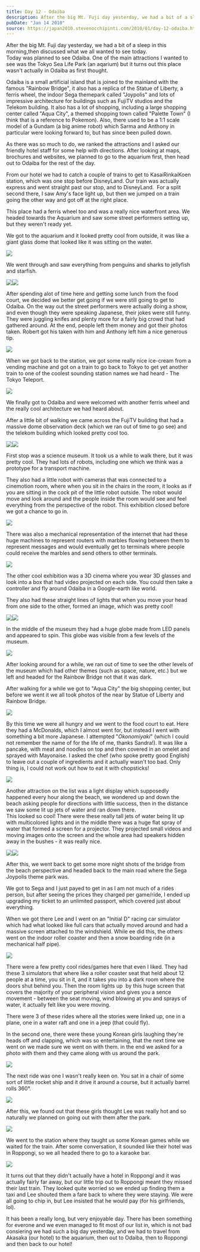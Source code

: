 ```yaml
---
title: Day 12 - Odaiba
description: After the big Mt. Fuji day yesterday, we had a bit of a sleep in this morning,then discussed what we all wanted to see today.  Today was pla...
pubDate: "Jan 14 2010"
source: https://japan2010.stevenocchipinti.com/2010/01/day-12-odaiba.html
---
```


After the big Mt. Fuji day yesterday, we had a bit of a sleep in this morning,then discussed what we all wanted to see today.  
Today was planned to see Odaiba. One of the main attractions I wanted to see was the Tokyo Sea Life Park (an aqarium) but it turns out this place wasn't actually in Odaiba as first thought.

Odaiba is a small artificial island that is joined to the mainland with the famous "Rainbow Bridge", it also has a replica of the Statue of Liberty, a ferris wheel, the indoor Sega themepark called "Joypolis" and lots of impressive architecture for buildings such as FujiTV studios and the Telekom building. It also has a lot of shopping, including a large shopping center called "Aqua City", a themed shopping town called "Palette Town" (I think that is a reference to Pokemon). Also, there used to be a 1:1 scale model of a Gundam (a big anime robot) which Sarma and Anthony in particular were looking forward to, but has since been pulled down.

As there was so much to do, we ranked the attractions and I asked our friendly hotel staff for some help with directions. After looking at maps, brochures and websites, we planned to go to the aquarium first, then head out to Odaiba for the rest of the day.

From our hotel we had to catch a couple of trains to get to KasaiRinkaiKoen  station, which was one stop before DisneyLand. Our train was actually express and went straight past our stop, and to DisneyLand.  For a split second there, I saw Amy's face light up, but then we jumped on a train going the other way and got off at the right place.

This place had a ferris wheel too and was a really nice waterfront area. We headed towards the Aquarium and saw some street performers setting up, but they weren't ready yet.

We got to the aquarium and it looked pretty cool from outside, it was like a giant glass dome that looked like it was sitting on the water.

[![](https://3.bp.blogspot.com/_l2YQkMP1pOU/S07Ccn0IpYI/AAAAAAAAAZA/-3bUJvPa_3Q/s320/DSC_0001.JPG)](https://3.bp.blogspot.com/_l2YQkMP1pOU/S07Ccn0IpYI/AAAAAAAAAZA/-3bUJvPa_3Q/s1600-h/DSC_0001.JPG)

We went through and saw everything from penguins and sharks to jellyfish and starfish.

[![](https://3.bp.blogspot.com/_l2YQkMP1pOU/S07CkXxxu0I/AAAAAAAAAZI/uf1TN7Vd-Ak/s320/DSC_0085.JPG)](https://3.bp.blogspot.com/_l2YQkMP1pOU/S07CkXxxu0I/AAAAAAAAAZI/uf1TN7Vd-Ak/s1600-h/DSC_0085.JPG)[![](https://4.bp.blogspot.com/_l2YQkMP1pOU/S07CpxoknXI/AAAAAAAAAZQ/FaiYQi6u9S4/s320/DSC_0144.JPG)](https://4.bp.blogspot.com/_l2YQkMP1pOU/S07CpxoknXI/AAAAAAAAAZQ/FaiYQi6u9S4/s1600-h/DSC_0144.JPG)

After spending alot of time here and getting some lunch from the food court, we decided we better get going if we were still going to get to Odaiba. On the way out the street performers were actually doing a show, and even though they were speaking Japanese, their jokes were still funny. They were juggling knifes and plenty more for a fairly big crowd that had gathered around. At the end, people left them money and got their photos taken. Robert got his taken with him and Anthony left him a nice generous tip.

[![](https://4.bp.blogspot.com/_l2YQkMP1pOU/S07C0nQBrqI/AAAAAAAAAZY/X425Cq5yvMc/s320/DSC_0189.JPG)](https://4.bp.blogspot.com/_l2YQkMP1pOU/S07C0nQBrqI/AAAAAAAAAZY/X425Cq5yvMc/s1600-h/DSC_0189.JPG)

When we got back to the station, we got some really nice ice-cream from a vending machine and got on a train to go back to Tokyo to get yet another train to one of the coolest sounding station names we had heard - The Tokyo Teleport.

[![](https://1.bp.blogspot.com/_l2YQkMP1pOU/S07C8NnEc9I/AAAAAAAAAZg/62fc19ap2zU/s320/DSC_0199.JPG)](https://1.bp.blogspot.com/_l2YQkMP1pOU/S07C8NnEc9I/AAAAAAAAAZg/62fc19ap2zU/s1600-h/DSC_0199.JPG)

We finally got to Odaiba and were welcomed with another ferris wheel and the really cool architecture we had heard about.

After a little bit of walking we came across the FujiTV building that had a massive dome observation deck (which we ran out of time to go see) and the telekom building which looked pretty cool too.

[![](https://4.bp.blogspot.com/_l2YQkMP1pOU/S07DHC1TwVI/AAAAAAAAAZo/9vieJwvq4O0/s320/DSC_0212.JPG)](https://4.bp.blogspot.com/_l2YQkMP1pOU/S07DHC1TwVI/AAAAAAAAAZo/9vieJwvq4O0/s1600-h/DSC_0212.JPG)[![](https://1.bp.blogspot.com/_l2YQkMP1pOU/S07DMx-VBaI/AAAAAAAAAZw/C4zWEO25btc/s320/DSC_0221.JPG)](https://1.bp.blogspot.com/_l2YQkMP1pOU/S07DMx-VBaI/AAAAAAAAAZw/C4zWEO25btc/s1600-h/DSC_0221.JPG)

First stop was a science museum. It took us a while to walk there, but it was pretty cool. They had lots of robots, including one which we think was a prototype for a transport machine.

They also had a little robot with cameras that was connected to a cinemotion room, where when you sit in the chairs in the room, it looks as if you are sitting in the cock pit of the little robot outside. The robot would move and look around and the people inside the room would see and feel everything from the perspective of the robot. This exhibition closed before we got a chance to go in.

[![](https://3.bp.blogspot.com/_l2YQkMP1pOU/S07DVknsb9I/AAAAAAAAAZ4/Hfvwdi1G_fo/s320/DSC_0234.JPG)](https://3.bp.blogspot.com/_l2YQkMP1pOU/S07DVknsb9I/AAAAAAAAAZ4/Hfvwdi1G_fo/s1600-h/DSC_0234.JPG)

There was also a mechanical representation of the internet that had these huge machines to represent routers with marbles flowing between them to represent messages and would eventually get to terminals where people could receive the marbles and send others to other terminals.

[![](https://3.bp.blogspot.com/_l2YQkMP1pOU/S07Dd5__kLI/AAAAAAAAAaA/nkEOBkZkXhs/s320/DSC_0232.JPG)](https://3.bp.blogspot.com/_l2YQkMP1pOU/S07Dd5__kLI/AAAAAAAAAaA/nkEOBkZkXhs/s1600-h/DSC_0232.JPG)

The other cool exhibition was a 3D cinema where you wear 3D glasses and look into a box that had video projected on each side. You could then take a controller and fly around Odaiba in a Google-earth like world.

They also had these straight lines of lights that when you move your head from one side to the other, formed an image, which was pretty cool!

[![](https://2.bp.blogspot.com/_l2YQkMP1pOU/S07Dkv3P_UI/AAAAAAAAAaI/W_PgdgMfVM4/s320/DSC_0242.JPG)](https://2.bp.blogspot.com/_l2YQkMP1pOU/S07Dkv3P_UI/AAAAAAAAAaI/W_PgdgMfVM4/s1600-h/DSC_0242.JPG)[![](https://2.bp.blogspot.com/_l2YQkMP1pOU/S07DqcowraI/AAAAAAAAAaQ/qGN0bdTa-WI/s320/DSC_0243.JPG)](https://2.bp.blogspot.com/_l2YQkMP1pOU/S07DqcowraI/AAAAAAAAAaQ/qGN0bdTa-WI/s1600-h/DSC_0243.JPG)

In the middle of the museum they had a huge globe made from LED panels and appeared to spin. This globe was visible from a few levels of the museum.

[![](https://3.bp.blogspot.com/_l2YQkMP1pOU/S07DycUVo7I/AAAAAAAAAaY/ZC5iiUKiAbE/s320/DSC_0253.JPG)](https://3.bp.blogspot.com/_l2YQkMP1pOU/S07DycUVo7I/AAAAAAAAAaY/ZC5iiUKiAbE/s1600-h/DSC_0253.JPG)

After looking around for a while, we ran out of time to see the other levels of the museum which had other themes (such as space, nature, etc.) but we left and headed for the Rainbow Bridge not that it was dark.

After walking for a while we got to "Aqua City" the big shopping center, but before we went it we all took photos of the near by Statue of Liberty and Rainbow Bridge.

[![](https://3.bp.blogspot.com/_l2YQkMP1pOU/S07D5suUIHI/AAAAAAAAAag/Cfu2XwlGGLc/s320/DSC_0271.JPG)](https://3.bp.blogspot.com/_l2YQkMP1pOU/S07D5suUIHI/AAAAAAAAAag/Cfu2XwlGGLc/s1600-h/DSC_0271.JPG)

By this time we were all hungry and we went to the food court to eat. Here they had a McDonalds, which I almost went for, but instead I went with something a bit more Japanese. I attempted "_Okonomiyaki_" (which I could not remember the name of for the life of me, thanks Sandra!). It was like a pancake, with meat and noodles on top and then covered in an omelet and sprayed with Mayonaise. I asked the chef (who spoke pretty good English) to leave out a couple of ingredients and it actually wasn't too bad. Only thing is, I could not work out how to eat it with chopsticks!

[![](https://1.bp.blogspot.com/_l2YQkMP1pOU/S07ECRXDodI/AAAAAAAAAao/p2Ykwcn2ypU/s320/DSC_0282.JPG)](https://1.bp.blogspot.com/_l2YQkMP1pOU/S07ECRXDodI/AAAAAAAAAao/p2Ykwcn2ypU/s1600-h/DSC_0282.JPG)

Another attraction on the list was a light display which supposedly happened every hour along the beach, we wondered up and down the beach asking people for directions with little success, then in the distance we saw some lit up jets of water and ran down there.  
This looked so cool! There were these really tall jets of water being lit up with multicolored lights and in the middle there was a huge flat spray of water that formed a screen for a projector. They projected small videos and moving images onto the screen and the whole area had speakers hidden away in the bushes - it was really nice.

[![](https://2.bp.blogspot.com/_l2YQkMP1pOU/S07ELKPh3dI/AAAAAAAAAaw/Fd0yRaOP_ls/s320/DSC_0307.JPG)](https://2.bp.blogspot.com/_l2YQkMP1pOU/S07ELKPh3dI/AAAAAAAAAaw/Fd0yRaOP_ls/s1600-h/DSC_0307.JPG)[![](https://2.bp.blogspot.com/_l2YQkMP1pOU/S07ESLdBZ2I/AAAAAAAAAa4/itr5VtDHVkM/s320/DSC_0308.JPG)](https://2.bp.blogspot.com/_l2YQkMP1pOU/S07ESLdBZ2I/AAAAAAAAAa4/itr5VtDHVkM/s1600-h/DSC_0308.JPG)

After this, we went back to get some more night shots of the bridge from the beach perspective and headed back to the main road where the Sega Joypolis theme park was.

We got to Sega and I just payed to get in as I am not much of a rides person, but after seeing the prices they charged per game/ride, I ended up upgrading my ticket to an unlimited passport, which covered just about everything.

When we got there Lee and I went on an "Initial D" racing car simulator which had what looked like full cars that actually moved around and had a massive screen attached to the windshield. While ee did this, the others went on the indoor roller coaster and then a snow boarding ride (in a mechanical half pipe).

[![](https://3.bp.blogspot.com/_l2YQkMP1pOU/S07EZFz-SEI/AAAAAAAAAbA/DRMTVdMefd4/s320/DSC_0349.JPG)](https://3.bp.blogspot.com/_l2YQkMP1pOU/S07EZFz-SEI/AAAAAAAAAbA/DRMTVdMefd4/s1600-h/DSC_0349.JPG)

There were a few pretty cool rides/games here that even I liked. They had these 3 simulators that where like a roller coaster seat that held about 12 people at a time, you sit in it, and it takes you into a dark room where the doors shut behind you. Then the room lights up  by this huge screen that covers the majority of your peripheral vision and gives you a sence movement - between the seat moving, wind blowing at you and sprays of water, it actually felt like you were moving.

There were 3 of these rides where all the stories were linked up, one in a plane, one in a water raft and one in a jeep (that could fly).

In the second one, there were these young Korean girls laughing they're heads off and clapping, which was so entertaining, that the next time we went on we made sure we went on with them. in the end we asked for a photo with them and they came along with us around the park.

[![](https://4.bp.blogspot.com/_l2YQkMP1pOU/S07EiR9SgOI/AAAAAAAAAbI/04RtrVJpCGs/s320/DSC_0362.JPG)](https://4.bp.blogspot.com/_l2YQkMP1pOU/S07EiR9SgOI/AAAAAAAAAbI/04RtrVJpCGs/s1600-h/DSC_0362.JPG)

The next ride was one I wasn't really keen on. You sat in a chair of some sort of little rocket ship and it drive it around a course, but it actually barrel rolls 360°.

[![](https://2.bp.blogspot.com/_l2YQkMP1pOU/S07EtyIK7vI/AAAAAAAAAbQ/BaZGnX1R_a8/s320/DSC_0370.JPG)](https://2.bp.blogspot.com/_l2YQkMP1pOU/S07EtyIK7vI/AAAAAAAAAbQ/BaZGnX1R_a8/s1600-h/DSC_0370.JPG)

After this, we found out that these girls thought Lee was really hot and so naturally we planned on going out with them after the park.

[![](https://4.bp.blogspot.com/_l2YQkMP1pOU/S07E3LlfHyI/AAAAAAAAAbY/giLMtZ5JzQc/s320/DSC_0388.JPG)](https://4.bp.blogspot.com/_l2YQkMP1pOU/S07E3LlfHyI/AAAAAAAAAbY/giLMtZ5JzQc/s1600-h/DSC_0388.JPG)

We went to the station where they taught us some Korean games while we waited for the train. After some conversation, it sounded like their hotel was in Roppongi, so we all headed there to go to a karaoke bar.

[![](https://2.bp.blogspot.com/_l2YQkMP1pOU/S07E_DhhkWI/AAAAAAAAAbg/lyDaldglEsg/s320/DSC_0394.JPG)](https://2.bp.blogspot.com/_l2YQkMP1pOU/S07E_DhhkWI/AAAAAAAAAbg/lyDaldglEsg/s1600-h/DSC_0394.JPG)

It turns out that they didn't actually have a hotel in Roppongi and it was actually fairly far away, but our little trip out to Roppongi meant they missed their last train. They looked quite worried so we ended up finding them a taxi and Lee shouted them a fare back to where they were staying. We were all going to chip in, but Lee insisted that he would pay (for his girlfriends, lol).

It has been a really long, but very enjoyable day. There has been something for everone and we even managed to fit most of our list in, which is not bad consiering we had such a big day yesterday, and we had to travel from Akasaka (our hotel) to the aquarium, then out to Odaiba, then to Roppongi and then back to our hotel!
